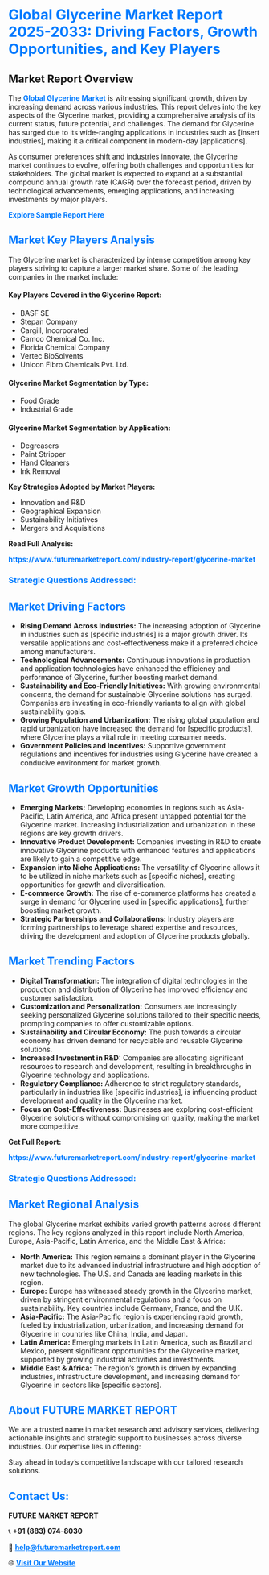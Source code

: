<h1 style="color: #007BFF;">Global Glycerine Market Report 2025-2033: Driving Factors, Growth Opportunities, and Key Players</h1>

<section id="overview">
<h2>Market Report Overview</h2>
<p>The <a href="https://www.futuremarketreport.com/industry-report/glycerine-market" style="color: #007BFF; text-decoration: none;"><strong>Global Glycerine Market</strong></a> is witnessing significant growth, driven by increasing demand across various industries. This report delves into the key aspects of the Glycerine market, providing a comprehensive analysis of its current status, future potential, and challenges. The demand for Glycerine has surged due to its wide-ranging applications in industries such as [insert industries], making it a critical component in modern-day [applications].</p>
<p>As consumer preferences shift and industries innovate, the Glycerine market continues to evolve, offering both challenges and opportunities for stakeholders. The global market is expected to expand at a substantial compound annual growth rate (CAGR) over the forecast period, driven by technological advancements, emerging applications, and increasing investments by major players.</p>
</section>

<section id="overview">
<p><a href="https://www.futuremarketreport.com/request-sample/reportId=37020" style="color: #007BFF; text-decoration: none;"><strong>Explore Sample Report Here</strong></a></p>
</section>

<section id="key-players">
<h2 style="color: #007BFF;">Market Key Players Analysis</h2>
<p>The Glycerine market is characterized by intense competition among key players striving to capture a larger market share. Some of the leading companies in the market include:</p>
<h4>Key Players Covered in the Glycerine Report:</h4>
<ul><li>BASF SE</li><li>Stepan Company</li><li>Cargill, Incorporated</li><li>Camco Chemical Co. Inc.</li><li>Florida Chemical Company</li><li>Vertec BioSolvents</li><li>Unicon Fibro Chemicals Pvt. Ltd.</li></ul>
<h4>Glycerine Market Segmentation by Type:</h4>
<ul><li>Food Grade</li><li>Industrial Grade</li></ul>

<h4>Glycerine Market Segmentation by Application:</h4>
<ul><li>Degreasers</li><li>Paint Stripper</li><li>Hand Cleaners</li><li>Ink Removal</li></ul>
<p><strong>Key Strategies Adopted by Market Players:</strong></p>
<ul>
<li>Innovation and R&D</li>
<li>Geographical Expansion</li>
<li>Sustainability Initiatives</li>
<li>Mergers and Acquisitions</li>
</ul>
</section>

<section>
<p><strong>Read Full Analysis: </strong></p><a href="https://www.futuremarketreport.com/industry-report/glycerine-market" style="color: #007BFF; text-decoration: none;"><strong>https://www.futuremarketreport.com/industry-report/glycerine-market</strong></a>
<h3 style="color: #007BFF;">Strategic Questions Addressed:</h3>
</section>

<section id="driving-factors">
<h2 style="color: #007BFF;">Market Driving Factors</h2>
<ul>
<li><strong>Rising Demand Across Industries:</strong> The increasing adoption of Glycerine in industries such as [specific industries] is a major growth driver. Its versatile applications and cost-effectiveness make it a preferred choice among manufacturers.</li>
<li><strong>Technological Advancements:</strong> Continuous innovations in production and application technologies have enhanced the efficiency and performance of Glycerine, further boosting market demand.</li>
<li><strong>Sustainability and Eco-Friendly Initiatives:</strong> With growing environmental concerns, the demand for sustainable Glycerine solutions has surged. Companies are investing in eco-friendly variants to align with global sustainability goals.</li>
<li><strong>Growing Population and Urbanization:</strong> The rising global population and rapid urbanization have increased the demand for [specific products], where Glycerine plays a vital role in meeting consumer needs.</li>
<li><strong>Government Policies and Incentives:</strong> Supportive government regulations and incentives for industries using Glycerine have created a conducive environment for market growth.</li>
</ul>
</section>

<section id="growth-opportunities">
<h2 style="color: #007BFF;">Market Growth Opportunities</h2>
<ul>
<li><strong>Emerging Markets:</strong> Developing economies in regions such as Asia-Pacific, Latin America, and Africa present untapped potential for the Glycerine market. Increasing industrialization and urbanization in these regions are key growth drivers.</li>
<li><strong>Innovative Product Development:</strong> Companies investing in R&D to create innovative Glycerine products with enhanced features and applications are likely to gain a competitive edge.</li>
<li><strong>Expansion into Niche Applications:</strong> The versatility of Glycerine allows it to be utilized in niche markets such as [specific niches], creating opportunities for growth and diversification.</li>
<li><strong>E-commerce Growth:</strong> The rise of e-commerce platforms has created a surge in demand for Glycerine used in [specific applications], further boosting market growth.</li>
<li><strong>Strategic Partnerships and Collaborations:</strong> Industry players are forming partnerships to leverage shared expertise and resources, driving the development and adoption of Glycerine products globally.</li>
</ul>
</section>

<section id="trending-factors">
<h2 style="color: #007BFF;">Market Trending Factors</h2>
<ul>
<li><strong>Digital Transformation:</strong> The integration of digital technologies in the production and distribution of Glycerine has improved efficiency and customer satisfaction.</li>
<li><strong>Customization and Personalization:</strong> Consumers are increasingly seeking personalized Glycerine solutions tailored to their specific needs, prompting companies to offer customizable options.</li>
<li><strong>Sustainability and Circular Economy:</strong> The push towards a circular economy has driven demand for recyclable and reusable Glycerine solutions.</li>
<li><strong>Increased Investment in R&D:</strong> Companies are allocating significant resources to research and development, resulting in breakthroughs in Glycerine technology and applications.</li>
<li><strong>Regulatory Compliance:</strong> Adherence to strict regulatory standards, particularly in industries like [specific industries], is influencing product development and quality in the Glycerine market.</li>
<li><strong>Focus on Cost-Effectiveness:</strong> Businesses are exploring cost-efficient Glycerine solutions without compromising on quality, making the market more competitive.</li>
</ul>
</section>

<section>
<p><strong>Get Full Report: </strong></p><a href="https://www.futuremarketreport.com/industry-report/glycerine-market" style="color: #007BFF; text-decoration: none;"><strong>https://www.futuremarketreport.com/industry-report/glycerine-market</strong></a>
<h3 style="color: #007BFF;">Strategic Questions Addressed:</h3>
</section>


<section id="regional-analysis">
<h2 style="color: #007BFF;">Market Regional Analysis</h2>
<p>The global Glycerine market exhibits varied growth patterns across different regions. The key regions analyzed in this report include North America, Europe, Asia-Pacific, Latin America, and the Middle East & Africa:</p>
<ul>
<li><strong>North America:</strong> This region remains a dominant player in the Glycerine market due to its advanced industrial infrastructure and high adoption of new technologies. The U.S. and Canada are leading markets in this region.</li>
<li><strong>Europe:</strong> Europe has witnessed steady growth in the Glycerine market, driven by stringent environmental regulations and a focus on sustainability. Key countries include Germany, France, and the U.K.</li>
<li><strong>Asia-Pacific:</strong> The Asia-Pacific region is experiencing rapid growth, fueled by industrialization, urbanization, and increasing demand for Glycerine in countries like China, India, and Japan.</li>
<li><strong>Latin America:</strong> Emerging markets in Latin America, such as Brazil and Mexico, present significant opportunities for the Glycerine market, supported by growing industrial activities and investments.</li>
<li><strong>Middle East & Africa:</strong> The region’s growth is driven by expanding industries, infrastructure development, and increasing demand for Glycerine in sectors like [specific sectors].</li>
</ul>
</section>

<footer>
<h2 style="color: #007BFF;">About FUTURE MARKET REPORT</h2>
<p>We are a trusted name in market research and advisory services, delivering actionable insights and strategic support to businesses across diverse industries. Our expertise lies in offering:</p>

<p>Stay ahead in today’s competitive landscape with our tailored research solutions.</p>

<h2 style="color: #007BFF;">Contact Us:</h2>
<p><strong>FUTURE MARKET REPORT</strong></p>
<p>📞 <strong>+91 (883) 074-8030</strong></p>
<p>📧 <strong><a href="mailto:help@futuremarketreport.com" style="color: #007BFF;">help@futuremarketreport.com</a></strong></p>
<p>🌐 <strong><a href="https://www.futuremarketreport.com/" style="color: #007BFF;">Visit Our Website</a></strong></p>
</footer>